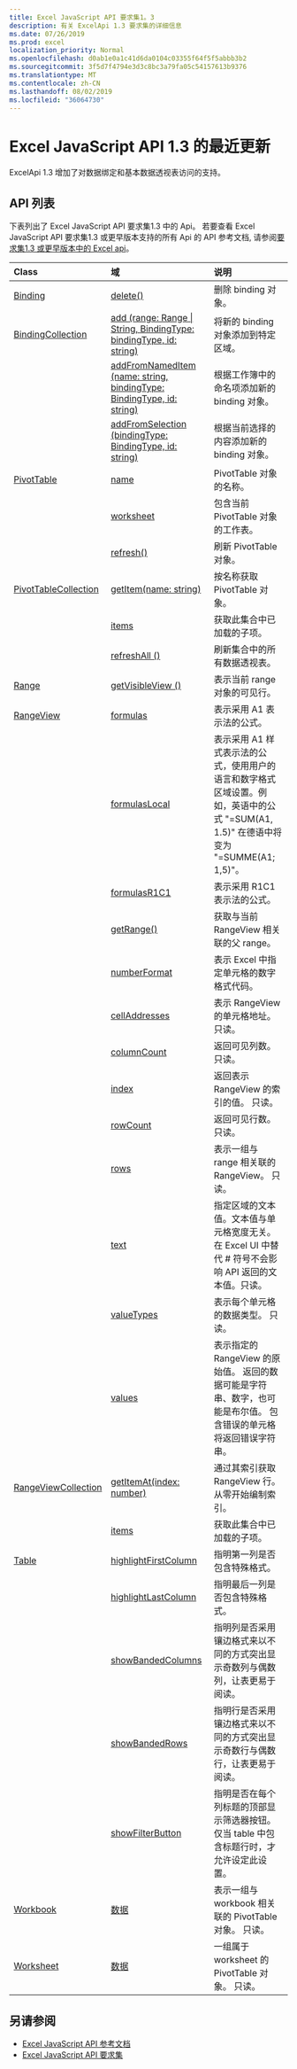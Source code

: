 ```yaml
---
title: Excel JavaScript API 要求集1。3
description: 有关 ExcelApi 1.3 要求集的详细信息
ms.date: 07/26/2019
ms.prod: excel
localization_priority: Normal
ms.openlocfilehash: d0ab1e0a1c41d6da0104c03355f64f5f5abbb3b2
ms.sourcegitcommit: 3f5d7f4794e3d3c8bc3a79fa05c54157613b9376
ms.translationtype: MT
ms.contentlocale: zh-CN
ms.lasthandoff: 08/02/2019
ms.locfileid: "36064730"
---
```

# <a name="whats-new-in-excel-javascript-api-13"></a>Excel JavaScript API 1.3 的最近更新

ExcelApi 1.3 增加了对数据绑定和基本数据透视表访问的支持。

## <a name="api-list"></a>API 列表

下表列出了 Excel JavaScript API 要求集1.3 中的 Api。 若要查看 Excel JavaScript API 要求集1.3 或更早版本支持的所有 Api 的 API 参考文档, 请参阅[要求集1.3 或更早版本中的 Excel api](/javascript/api/excel?view=excel-js-1.3)。

| Class | 域 | 说明 |
|:---|:---|:---|
|[Binding](/javascript/api/excel/excel.binding)|[delete()](/javascript/api/excel/excel.binding#delete--)|删除 binding 对象。|
|[BindingCollection](/javascript/api/excel/excel.bindingcollection)|[add (range: Range \| String, BindingType: bindingType, id: string)](/javascript/api/excel/excel.bindingcollection#add-range--bindingtype--id-)|将新的 binding 对象添加到特定区域。|
||[addFromNamedItem (name: string, bindingType: BindingType, id: string)](/javascript/api/excel/excel.bindingcollection#addfromnameditem-name--bindingtype--id-)|根据工作簿中的命名项添加新的 binding 对象。|
||[addFromSelection (bindingType: BindingType, id: string)](/javascript/api/excel/excel.bindingcollection#addfromselection-bindingtype--id-)|根据当前选择的内容添加新的 binding 对象。|
|[PivotTable](/javascript/api/excel/excel.pivottable)|[name](/javascript/api/excel/excel.pivottable#name)|PivotTable 对象的名称。|
||[worksheet](/javascript/api/excel/excel.pivottable#worksheet)|包含当前 PivotTable 对象的工作表。|
||[refresh()](/javascript/api/excel/excel.pivottable#refresh--)|刷新 PivotTable 对象。|
|[PivotTableCollection](/javascript/api/excel/excel.pivottablecollection)|[getItem(name: string)](/javascript/api/excel/excel.pivottablecollection#getitem-name-)|按名称获取 PivotTable 对象。|
||[items](/javascript/api/excel/excel.pivottablecollection#items)|获取此集合中已加载的子项。|
||[refreshAll ()](/javascript/api/excel/excel.pivottablecollection#refreshall--)|刷新集合中的所有数据透视表。|
|[Range](/javascript/api/excel/excel.range)|[getVisibleView ()](/javascript/api/excel/excel.range#getvisibleview--)|表示当前 range 对象的可见行。|
|[RangeView](/javascript/api/excel/excel.rangeview)|[formulas](/javascript/api/excel/excel.rangeview#formulas)|表示采用 A1 表示法的公式。|
||[formulasLocal](/javascript/api/excel/excel.rangeview#formulaslocal)|表示采用 A1 样式表示法的公式，使用用户的语言和数字格式区域设置。例如，英语中的公式 "=SUM(A1, 1.5)" 在德语中将变为 "=SUMME(A1; 1,5)"。|
||[formulasR1C1](/javascript/api/excel/excel.rangeview#formulasr1c1)|表示采用 R1C1 表示法的公式。|
||[getRange()](/javascript/api/excel/excel.rangeview#getrange--)|获取与当前 RangeView 相关联的父 range。|
||[numberFormat](/javascript/api/excel/excel.rangeview#numberformat)|表示 Excel 中指定单元格的数字格式代码。|
||[cellAddresses](/javascript/api/excel/excel.rangeview#celladdresses)|表示 RangeView 的单元格地址。 只读。|
||[columnCount](/javascript/api/excel/excel.rangeview#columncount)|返回可见列数。 只读。|
||[index](/javascript/api/excel/excel.rangeview#index)|返回表示 RangeView 的索引的值。 只读。|
||[rowCount](/javascript/api/excel/excel.rangeview#rowcount)|返回可见行数。 只读。|
||[rows](/javascript/api/excel/excel.rangeview#rows)|表示一组与 range 相关联的 RangeView。 只读。|
||[text](/javascript/api/excel/excel.rangeview#text)|指定区域的文本值。文本值与单元格宽度无关。在 Excel UI 中替代 # 符号不会影响 API 返回的文本值。只读。|
||[valueTypes](/javascript/api/excel/excel.rangeview#valuetypes)|表示每个单元格的数据类型。 只读。|
||[values](/javascript/api/excel/excel.rangeview#values)|表示指定的 RangeView 的原始值。 返回的数据可能是字符串、数字，也可能是布尔值。 包含错误的单元格将返回错误字符串。|
|[RangeViewCollection](/javascript/api/excel/excel.rangeviewcollection)|[getItemAt(index: number)](/javascript/api/excel/excel.rangeviewcollection#getitemat-index-)|通过其索引获取 RangeView 行。 从零开始编制索引。|
||[items](/javascript/api/excel/excel.rangeviewcollection#items)|获取此集合中已加载的子项。|
|[Table](/javascript/api/excel/excel.table)|[highlightFirstColumn](/javascript/api/excel/excel.table#highlightfirstcolumn)|指明第一列是否包含特殊格式。|
||[highlightLastColumn](/javascript/api/excel/excel.table#highlightlastcolumn)|指明最后一列是否包含特殊格式。|
||[showBandedColumns](/javascript/api/excel/excel.table#showbandedcolumns)|指明列是否采用镶边格式来以不同的方式突出显示奇数列与偶数列，让表更易于阅读。|
||[showBandedRows](/javascript/api/excel/excel.table#showbandedrows)|指明行是否采用镶边格式来以不同的方式突出显示奇数行与偶数行，让表更易于阅读。|
||[showFilterButton](/javascript/api/excel/excel.table#showfilterbutton)|指明是否在每个列标题的顶部显示筛选器按钮。仅当 table 中包含标题行时，才允许设定此设置。|
|[Workbook](/javascript/api/excel/excel.workbook)|[数据](/javascript/api/excel/excel.workbook#pivottables)|表示一组与 workbook 相关联的 PivotTable 对象。 只读。|
|[Worksheet](/javascript/api/excel/excel.worksheet)|[数据](/javascript/api/excel/excel.worksheet#pivottables)|一组属于 worksheet 的 PivotTable 对象。 只读。|

## <a name="see-also"></a>另请参阅

- [Excel JavaScript API 参考文档](/javascript/api/excel?view=excel-js-1.3)
- [Excel JavaScript API 要求集](./excel-api-requirement-sets.md)
